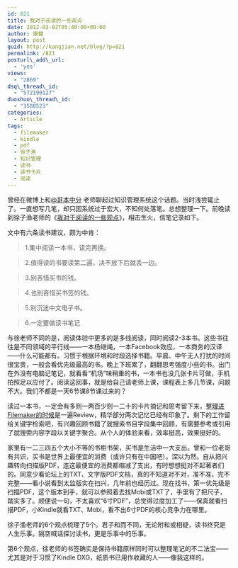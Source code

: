 ```yaml
---
id: 821
title: 我对于阅读的一些观点
date: 2012-02-02T05:40:00+00:00
author: 康健
layout: post
guid: http://kangjian.net/blog/?p=821
permalink: /821
posturl\_add\_url:
  - 'yes'
views:
  - "2869"
dsq\_thread\_id:
  - "572190127"
duoshuo\_thread\_id:
  - "3580523"
categories:
  - Article
tags:
  - filemaker
  - kindle
  - pdf
  - 徐子渔
  - 知识管理
  - 读书
  - 读书卡片
  - 阅读
---
```

曾经在微博上和<a href="http://weibo.com/u/1946958941" target="_blank">@哥本中分</a> 老师聊起过知识管理系统这个话题。当时浅尝辄止了。一直想写几笔，却只因系统过于宏大，不知何处落笔。总想整理一下。前晚读到徐子渔老师的《<a href="http://www.xuying.org/2011/01/view-on-reading.html" target="_blank">我对于阅读的一些观点</a>》，相击生火，信笔记录如下。

文中有六条读书建议，颇为中肯：

> 1.集中阅读一本书，读完再换。
  
> 2.值得读的书要读第二遍，决不放下后就丢一边。
  
> 3.别吝惜买书的钱。
  
> 4.也别吝惜买书签的钱。
  
> 5.别沉迷中文电子书。
  
> 6.一定要做读书笔记

与徐老师不同的是，阅读体验中更多的是多线阅读，同时阅读2-3本书。这些书往往是不同领域的平行线——一本杨继绳，一本Facebook效应，一本商务的汉译——什么可能都有。习惯于根据环境和时段选择书籍。早晨、中午无人打扰的时间很宝贵，一般会看优先级最高的书。晚上下班累了，翻翻思考强度小些的书。出门在外没有电脑记笔记，就看看“机场”味稍重的书，一本书也没几张卡片可做，手机拍照足以应付了。阅读这回事，就是给自己请老师上课，课程表上多几节课，问题不大。我们不都是一天6节课8节课过来的？

读过一本书，一定会有多则一两百少则一二十的卡片摘记和思考留下来，<a href="http://weibo.com/1652974197/xFPoNmjnF" target="_blank">整理进Filemaker的时候</a>是一遍Review，精华部分两次记忆已经有印象了。剩下的工作留给关键字检索吧，有兴趣回顾书籍了就搜索书目字段集中回顾，有需要参考或引用了就搜索内容字段以关键字聚合。从个人的体验来看，效率挺高，效果挺好的。

家里有一二三四五个大小不等的书柜书架，买书是生活中一大支出。曾和一位老哥有共识，买书是世界上最便宜的消费（或许只有在中国吧）。深以为然。自从把兴趣转向扫描版PDF，连这最便宜的消费都缩减了支出，有时想想挺对不起著者们的。同意少看论坛上的TXT、文字版PDF文档，真的不知道对不对，准不准，完不完整——看小说看到太监版实在扫兴，几年前也经历过。现在找书，第一优先级是扫描PDF，这个版本到手，就可以参照着去找Mobi或TXT了，手里有了把尺子，踏实多了。顺便说一句，不太喜欢“6寸PDF”，总觉得过度加工了——保真就看扫描PDF，小Kindle就看TXT、Mobi，看不出6寸PDF的核心竞争力在哪里。

徐子渔老师的6个观点梳理了5个。君子和而不同，无论附和或相疑，读书终究是人生乐事。隔空喊话探讨读书，更是乐事中的乐事。

第6个观点，徐老师的书签确实是保持书籍原样同时可以整理笔记的不二法宝——尤其是对于习惯了Kindle DXG，纸质书已用作收藏的人——像我这样的。